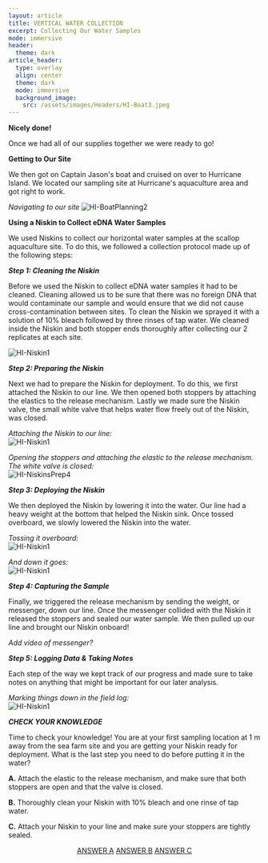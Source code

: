 ```yaml
---
layout: article
title: VERTICAL WATER COLLECTION
excerpt: Collecting Our Water Samples
mode: immersive
header:
  theme: dark
article_header:
  type: overlay
  align: center
  theme: dark
  mode: immersive
  background_image:
    src: /assets/images/Headers/HI-Boat3.jpeg
---
```



**Nicely done!**

Once we had all of our supplies together we were ready to go!


**Getting to Our Site**  

We then got on Captain Jason's boat and cruised on over to Hurricane Island. We located our sampling site at Hurricane's aquaculture area and got right to work. 


*Navigating to our site*
![HI-BoatPlanning2](/assets/images/HI/HI-BoatPlanning2.jpeg)   




**Using a Niskin to Collect eDNA Water Samples**

We used Niskins to collect our horizontal water samples at the scallop aquaculture site. To do this, we followed a collection protocol made up of the following steps: 

***Step 1: Cleaning the Niskin***    

Before we used the Niskin to collect eDNA water samples it had to be cleaned. Cleaning allowed us to be sure that there was no foreign DNA that would contaminate our sample and would ensure that we did not cause cross-contamination between sites. To clean the Niskin we sprayed it with a solution of 10% bleach followed by three rinses of tap water. We cleaned inside the Niskin and both stopper ends thoroughly after collecting our 2 replicates at each site.

![HI-Niskin1](/assets/images/HI/HI-NiskinCleaning2.jpeg)  



***Step 2: Preparing the Niskin***   

Next we had to prepare the Niskin for deployment. To do this, we first attached the Niskin to our line. We then opened both stoppers by attaching the elastics to the release mechanism. Lastly we made sure the Niskin valve, the small white valve that helps water flow freely out of the Niskin, was closed.

*Attaching the Niskin to our line:*    
![HI-Niskin1](/assets/images/HI/HI-NiskinPrep2.jpeg)  

*Opening the stoppers and attaching the elastic to the release mechanism. The white valve is closed:*     
![HI-NiskinsPrep4](/assets/images/HI/HI-NiskinsPrep4.jpeg)  



***Step 3: Deploying the Niskin***   

We then deployed the Niskin by lowering it into the water. Our line had a heavy weight at the bottom that helped the Niskin sink. Once tossed overboard, we slowly lowered the Niskin into the water.

*Tossing it overboard:*   
![HI-Niskin1](/assets/images/HI/HI-NiskinDeployment3.jpeg)   

*And down it goes:*    
![HI-Niskin1](/assets/images/HI/HI-NiskinDeployment2.jpeg)  



***Step 4: Capturing the Sample***    

Finally, we triggered the release mechanism by sending the weight, or messenger, down our line. Once the messenger collided with the Niskin it released the stoppers and sealed our water sample. We then pulled up our line and brought our Niskin onboard!

*Add video of messenger?*





***Step 5: Logging Data & Taking Notes***

Each step of the way we kept track of our progress and made sure to take notes on anything that might be important for our later analysis. 

*Marking things down in the field log:*    
![HI-Niskin1](/assets/images/HI/HI-DataLogging1.jpeg)




***CHECK YOUR KNOWLEDGE***

Time to check your knowledge! You are at your first sampling location at 1 m away from the sea farm site and you are getting your Niskin ready for deployment. What is the last step you need to do before putting it in the water?

**A.** Attach the elastic to the release mechanism, and make sure that both stoppers are open and that the valve is closed.   

**B.** Thoroughly clean your Niskin with 10% bleach and one rinse of tap water.      

**C.** Attach your Niskin to your line and make sure your stoppers are tightly sealed.     


<p align="center">
<a class="button button--outline-primary button--pill" href="VerticalStoring1">ANSWER A</a> <a class="button button--outline-primary button--pill" href="VerticalStoring2">ANSWER B</a> <a class="button button--outline-primary button--pill" href="VerticalStoring2">ANSWER C</a></p>